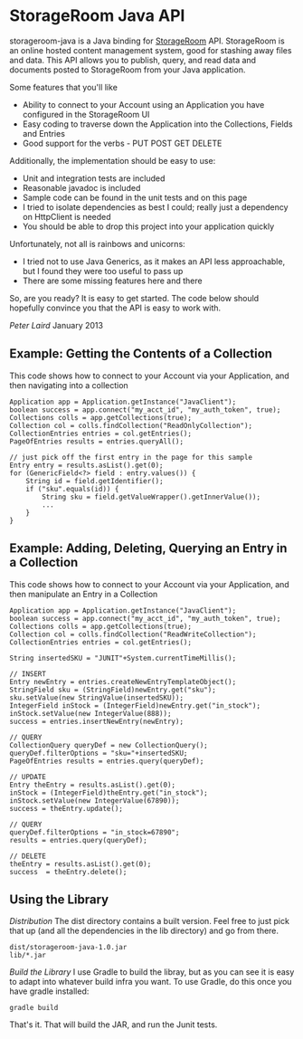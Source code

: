 StorageRoom Java API
=========

storageroom-java is a Java binding for [StorageRoom] API. StorageRoom is an online hosted content management system, good for stashing away files and data. This API allows you to publish, query, and read data and documents posted to StorageRoom from your Java application.

Some features that you'll like

  - Ability to connect to your Account using an Application you have configured in the StorageRoom UI
  - Easy coding to traverse down the Application into the Collections, Fields and Entries
  - Good support for the verbs - PUT POST GET DELETE

Additionally, the implementation should be easy to use:

  - Unit and integration tests are included
  - Reasonable javadoc is included
  - Sample code can be found in the unit tests and on this page
  - I tried to isolate dependencies as best I could; really just a dependency on HttpClient is needed
  - You should be able to drop this project into your application quickly

Unfortunately, not all is rainbows and unicorns:

  - I tried not to use Java Generics, as it makes an API less approachable, but I found they were too useful to pass up
  - There are some missing features here and there

So, are you ready? It is easy to get started. The code below should hopefully convince you that the API is easy to work with.

*Peter Laird*
January 2013

Example: Getting the Contents of a Collection 
------

This code shows how to connect to your Account via your Application, and then navigating into a collection


    Application app = Application.getInstance("JavaClient");
    boolean success = app.connect("my_acct_id", "my_auth_token", true);
    Collections colls = app.getCollections(true);
    Collection col = colls.findCollection("ReadOnlyCollection");
    CollectionEntries entries = col.getEntries();
    PageOfEntries results = entries.queryAll();
    
    // just pick off the first entry in the page for this sample
    Entry entry = results.asList().get(0);
    for (GenericField<?> field : entry.values()) {
        String id = field.getIdentifier();
        if ("sku".equals(id)) {
            String sku = field.getValueWrapper().getInnerValue());
            ...
        }
    }

Example: Adding, Deleting, Querying an Entry in a Collection 
------

This code shows how to connect to your Account via your Application, and then manipulate an Entry in a Collection


    Application app = Application.getInstance("JavaClient");
    boolean success = app.connect("my_acct_id", "my_auth_token", true);
    Collections colls = app.getCollections(true);
    Collection col = colls.findCollection("ReadWriteCollection");
    CollectionEntries entries = col.getEntries();
	
    String insertedSKU = "JUNIT"+System.currentTimeMillis();
	
    // INSERT
    Entry newEntry = entries.createNewEntryTemplateObject();
    StringField sku = (StringField)newEntry.get("sku");
    sku.setValue(new StringValue(insertedSKU));
    IntegerField inStock = (IntegerField)newEntry.get("in_stock");
    inStock.setValue(new IntegerValue(888));
    success = entries.insertNewEntry(newEntry);

    // QUERY
    CollectionQuery queryDef = new CollectionQuery();
    queryDef.filterOptions = "sku="+insertedSKU;
    PageOfEntries results = entries.query(queryDef);

    // UPDATE
    Entry theEntry = results.asList().get(0);
    inStock = (IntegerField)theEntry.get("in_stock");
    inStock.setValue(new IntegerValue(67890));
    success = theEntry.update();
	
    // QUERY
    queryDef.filterOptions = "in_stock=67890";
    results = entries.query(queryDef);

    // DELETE
    theEntry = results.asList().get(0);
    success  = theEntry.delete();
    
Using the Library
-------

*Distribution*
The dist directory contains a built version. Feel free to just pick that up (and all the dependencies in the lib directory) and go from there.

    dist/storageroom-java-1.0.jar
    lib/*.jar

*Build the Library*
I use Gradle to build the libray, but as you can see it is easy to adapt into whatever build infra you want. To use Gradle, do this once you have gradle installed:

    gradle build

That's it. That will build the JAR, and run the Junit tests.


  [StorageRoom]: http://storageroomapp.com/
    
